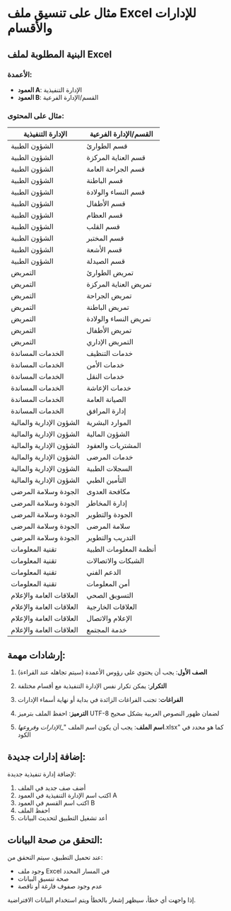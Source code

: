 # مثال على تنسيق ملف Excel للإدارات والأقسام

## البنية المطلوبة لملف Excel

### الأعمدة:
- **العمود A**: الإدارة التنفيذية
- **العمود B**: القسم/الإدارة الفرعية

### مثال على المحتوى:

| الإدارة التنفيذية | القسم/الإدارة الفرعية |
|-------------------|----------------------|
| الشؤون الطبية | قسم الطوارئ |
| الشؤون الطبية | قسم العناية المركزة |
| الشؤون الطبية | قسم الجراحة العامة |
| الشؤون الطبية | قسم الباطنة |
| الشؤون الطبية | قسم النساء والولادة |
| الشؤون الطبية | قسم الأطفال |
| الشؤون الطبية | قسم العظام |
| الشؤون الطبية | قسم القلب |
| الشؤون الطبية | قسم المختبر |
| الشؤون الطبية | قسم الأشعة |
| الشؤون الطبية | قسم الصيدلة |
| التمريض | تمريض الطوارئ |
| التمريض | تمريض العناية المركزة |
| التمريض | تمريض الجراحة |
| التمريض | تمريض الباطنة |
| التمريض | تمريض النساء والولادة |
| التمريض | تمريض الأطفال |
| التمريض | التمريض الإداري |
| الخدمات المساندة | خدمات التنظيف |
| الخدمات المساندة | خدمات الأمن |
| الخدمات المساندة | خدمات النقل |
| الخدمات المساندة | خدمات الإعاشة |
| الخدمات المساندة | الصيانة العامة |
| الخدمات المساندة | إدارة المرافق |
| الشؤون الإدارية والمالية | الموارد البشرية |
| الشؤون الإدارية والمالية | الشؤون المالية |
| الشؤون الإدارية والمالية | المشتريات والعقود |
| الشؤون الإدارية والمالية | خدمات المرضى |
| الشؤون الإدارية والمالية | السجلات الطبية |
| الشؤون الإدارية والمالية | التأمين الطبي |
| الجودة وسلامة المرضى | مكافحة العدوى |
| الجودة وسلامة المرضى | إدارة المخاطر |
| الجودة وسلامة المرضى | الجودة والتطوير |
| الجودة وسلامة المرضى | سلامة المرضى |
| الجودة وسلامة المرضى | التدريب والتطوير |
| تقنية المعلومات | أنظمة المعلومات الطبية |
| تقنية المعلومات | الشبكات والاتصالات |
| تقنية المعلومات | الدعم الفني |
| تقنية المعلومات | أمن المعلومات |
| العلاقات العامة والإعلام | التسويق الصحي |
| العلاقات العامة والإعلام | العلاقات الخارجية |
| العلاقات العامة والإعلام | الإعلام والاتصال |
| العلاقات العامة والإعلام | خدمة المجتمع |

## إرشادات مهمة:

1. **الصف الأول**: يجب أن يحتوي على رؤوس الأعمدة (سيتم تجاهله عند القراءة)

2. **التكرار**: يمكن تكرار نفس الإدارة التنفيذية مع أقسام مختلفة

3. **الفراغات**: تجنب الفراغات الزائدة في بداية أو نهاية أسماء الإدارات

4. **الترميز**: احفظ الملف بترميز UTF-8 لضمان ظهور النصوص العربية بشكل صحيح

5. **اسم الملف**: يجب أن يكون اسم الملف "__الإدارات وفروعها_.xlsx" كما هو محدد في الكود

## إضافة إدارات جديدة:

لإضافة إدارة تنفيذية جديدة:
1. أضف صف جديد في الملف
2. اكتب اسم الإدارة التنفيذية في العمود A
3. اكتب اسم القسم في العمود B
4. احفظ الملف
5. أعد تشغيل التطبيق لتحديث البيانات

## التحقق من صحة البيانات:

عند تحميل التطبيق، سيتم التحقق من:
- وجود ملف Excel في المسار المحدد
- صحة تنسيق البيانات
- عدم وجود صفوف فارغة أو ناقصة

إذا واجهت أي خطأ، سيظهر إشعار بالخطأ ويتم استخدام البيانات الافتراضية.
